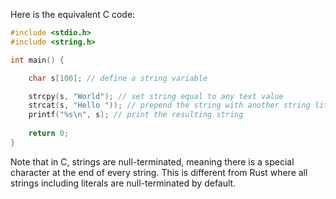 Here is the equivalent C code:

```c
#include <stdio.h>
#include <string.h>

int main() {

    char s[100]; // define a string variable

    strcpy(s, "World"); // set string equal to any text value
    strcat(s, "Hello ")); // prepend the string with another string literal
    printf("%s\n", s); // print the resulting string
  
    return 0;
}
```

Note that in C, strings are null-terminated, meaning there is a special character at the end of every string. This is different from Rust where all strings including literals are null-terminated by default.

